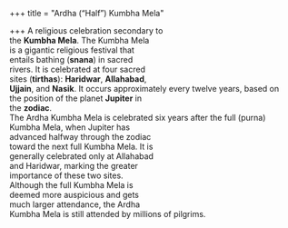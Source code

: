 +++
title = "Ardha (“Half”) Kumbha Mela"

+++
A religious celebration secondary to  
the **Kumbha Mela**. The Kumbha Mela  
is a gigantic religious festival that  
entails bathing (**snana**) in sacred  
rivers. It is celebrated at four sacred  
sites (**tirthas**): **Haridwar**, **Allahabad**,  
**Ujjain**, and **Nasik**. It occurs approximately every twelve years, based on  
the position of the planet **Jupiter** in  
the **zodiac**.  
The Ardha Kumbha Mela is celebrated six years after the full (purna)  
Kumbha Mela, when Jupiter has  
advanced halfway through the zodiac  
toward the next full Kumbha Mela. It is  
generally celebrated only at Allahabad  
and Haridwar, marking the greater  
importance of these two sites.  
Although the full Kumbha Mela is  
deemed more auspicious and gets  
much larger attendance, the Ardha  
Kumbha Mela is still attended by millions of pilgrims.